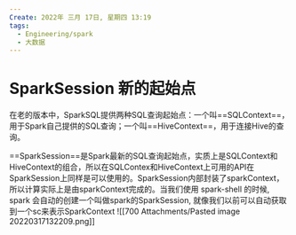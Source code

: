 ```yaml
---
Create: 2022年 三月 17日, 星期四 13:19
tags: 
  - Engineering/spark
  - 大数据
---
```


# SparkSession 新的起始点
在老的版本中，SparkSQL提供两种SQL查询起始点：一个叫==SQLContext==，用于Spark自己提供的SQL查询；一个叫==HiveContext==，用于连接Hive的查询。

==SparkSession==是Spark最新的SQL查询起始点，实质上是SQLContext和HiveContext的组合，所以在SQLContex和HiveContext上可用的API在SparkSession上同样是可以使用的。SparkSession内部封装了sparkContext，所以计算实际上是由sparkContext完成的。当我们使用 spark-shell 的时候, spark 会自动的创建一个叫做spark的SparkSession, 就像我们以前可以自动获取到一个sc来表示SparkContext
![[700 Attachments/Pasted image 20220317132209.png]]




